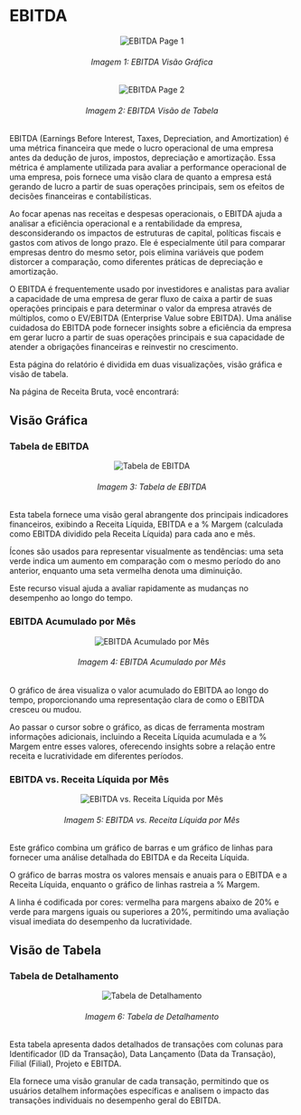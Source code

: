 # EBITDA

<p><div align="center">
  <img src="../assets/contabilidade_ebitda_page1.png" alt="EBITDA Page 1">
  <h6>Imagem 1: EBITDA Visão Gráfica</h6>
  <img src="../assets/contabilidade_ebitda_page2.png" alt="EBITDA Page 2">
  <h6>Imagem 2: EBITDA Visão de Tabela</h6>
</div></p>

EBITDA (Earnings Before Interest, Taxes, Depreciation, and Amortization) é uma métrica financeira que mede o lucro operacional de uma empresa antes da dedução de juros, impostos, depreciação e amortização. Essa métrica é amplamente utilizada para avaliar a performance operacional de uma empresa, pois fornece uma visão clara de quanto a empresa está gerando de lucro a partir de suas operações principais, sem os efeitos de decisões financeiras e contabilísticas.

Ao focar apenas nas receitas e despesas operacionais, o EBITDA ajuda a analisar a eficiência operacional e a rentabilidade da empresa, desconsiderando os impactos de estruturas de capital, políticas fiscais e gastos com ativos de longo prazo. Ele é especialmente útil para comparar empresas dentro do mesmo setor, pois elimina variáveis que podem distorcer a comparação, como diferentes práticas de depreciação e amortização.

O EBITDA é frequentemente usado por investidores e analistas para avaliar a capacidade de uma empresa de gerar fluxo de caixa a partir de suas operações principais e para determinar o valor da empresa através de múltiplos, como o EV/EBITDA (Enterprise Value sobre EBITDA). Uma análise cuidadosa do EBITDA pode fornecer insights sobre a eficiência da empresa em gerar lucro a partir de suas operações principais e sua capacidade de atender a obrigações financeiras e reinvestir no crescimento.

Esta página do relatório é dividida em duas visualizações, visão gráfica e visão de tabela.

Na página de Receita Bruta, você encontrará:

## Visão Gráfica
### Tabela de EBITDA

<div align="center">
  <img src="../assets/contabilidade_ebitda_tabela_mes.png" alt="Tabela de EBITDA">
  <h6>Imagem 3: Tabela de EBITDA</h6>
</div>

Esta tabela fornece uma visão geral abrangente dos principais indicadores financeiros, exibindo a Receita Líquida, EBITDA e a % Margem (calculada como EBITDA dividido pela Receita Líquida) para cada ano e mês. 

Ícones são usados para representar visualmente as tendências: uma seta verde indica um aumento em comparação com o mesmo período do ano anterior, enquanto uma seta vermelha denota uma diminuição. 

Este recurso visual ajuda a avaliar rapidamente as mudanças no desempenho ao longo do tempo.

### EBITDA Acumulado por Mês

<div align="center">
  <img src="../assets/contabilidade_ebitda_acumulado.png" alt="EBITDA Acumulado por Mês">
  <h6>Imagem 4: EBITDA Acumulado por Mês</h6>
</div>

O gráfico de área visualiza o valor acumulado do EBITDA ao longo do tempo, proporcionando uma representação clara de como o EBITDA cresceu ou mudou. 

Ao passar o cursor sobre o gráfico, as dicas de ferramenta mostram informações adicionais, incluindo a Receita Líquida acumulada e a % Margem entre esses valores, oferecendo insights sobre a relação entre receita e lucratividade em diferentes períodos.

### EBITDA vs. Receita Líquida por Mês

<div align="center">
  <img src="../assets/contabilidade_ebitda_ebitda_receita.png" alt="EBITDA vs. Receita Líquida por Mês">
  <h6>Imagem 5: EBITDA vs. Receita Líquida por Mês</h6>
</div>

Este gráfico combina um gráfico de barras e um gráfico de linhas para fornecer uma análise detalhada do EBITDA e da Receita Líquida. 

O gráfico de barras mostra os valores mensais e anuais para o EBITDA e a Receita Líquida, enquanto o gráfico de linhas rastreia a % Margem. 

A linha é codificada por cores: vermelha para margens abaixo de 20% e verde para margens iguais ou superiores a 20%, permitindo uma avaliação visual imediata do desempenho da lucratividade.

## Visão de Tabela
### Tabela de Detalhamento

<div align="center">
  <img src="../assets/contabilidade_ebitda_tabela_detalhes.png" alt="Tabela de Detalhamento">
  <h6>Imagem 6: Tabela de Detalhamento</h6>
</div>

Esta tabela apresenta dados detalhados de transações com colunas para Identificador (ID da Transação), Data Lançamento (Data da Transação), Filial (Filial), Projeto e EBITDA. 

Ela fornece uma visão granular de cada transação, permitindo que os usuários detalhem informações específicas e analisem o impacto das transações individuais no desempenho geral do EBITDA.

